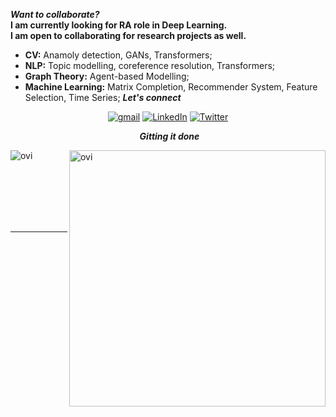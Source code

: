 


***Want to collaborate?***</br>
	**I am currently looking for RA role in Deep Learning.** </br>
	**I am open to collaborating for research projects as well.**

* **CV:** Anamoly detection, GANs, Transformers;
* **NLP:** Topic modelling, coreference resolution, Transformers;
* **Graph Theory:** Agent-based Modelling;
* **Machine Learning:** Matrix Completion, Recommender System, Feature Selection, Time Series;
***Let's connect***</br>
<p align="center">
	<a href="mailto:contact.opjoy@gmail.com"><img src="https://img.icons8.com/bubbles/50/000000/gmail.png" alt="gmail"/></a>
 	<a href="https://www.linkedin.com/in/joy-j-85a90a105/"><img src="https://img.icons8.com/bubbles/50/000000/linkedin.png" alt="LinkedIn"/></a>
	<a href="https://twitter.com/opjeffoy"><img src="https://img.icons8.com/bubbles/50/000000/twitter.png" alt="Twitter"/></a>
</p>
  <p align="center">
 <img src="https://media.giphy.com/media/W5eoZHPpUx9sapR0eu/giphy.gif" width="1px" height="1px" alt="Git"/>&nbsp;<i><b>Gitting it done</b></i></p>
 
<p><img align="left" src="https://github-readme-stats.vercel.app/api/top-langs?username=jeff10joy&show_icons=true&locale=en&layout=compact&theme=chartreuse-dark" alt="ovi" /></p>
<p>&nbsp;<img align="right" src="https://github-readme-stats.vercel.app/api?username=jeff10joy&show_icons=true&locale=en&theme=chartreuse-dark&include_all_commits=false&count_private=true" alt="ovi" width="410" /></p>
<br><br><br><br><br>

<hr>
<br><br>



<!--
**jeff10joy/jeff10joy** is a ✨ _special_ ✨ repository because its `README.md` (this file) appears on your GitHub profile.

Here are some ideas to get you started:


-->
